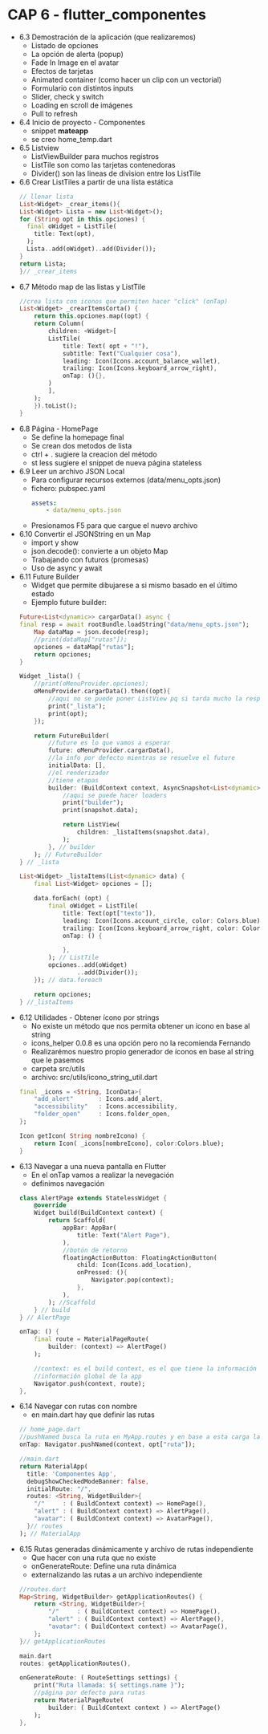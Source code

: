 # CAP 6 - flutter_componentes

- 6.3 Demostración de la aplicación (que realizaremos)
    - Listado de opciones
    - La opción de alerta (popup)
    - Fade In Image en el avatar
    - Efectos de tarjetas
    - Animated container (como hacer un clip con un vectorial)
    - Formulario con distintos inputs
    - Slider, check y switch
    - Loading en scroll de imágenes
    - Pull to refresh
- 6.4 Inicio de proyecto - Componentes
    - snippet **mateapp**
    - se creo home_temp.dart
- 6.5 Listview
    - ListViewBuilder para muchos registros
    - ListTile son como las tarjetas contenedoras
    - Divider() son las lineas de division entre los ListTile
- 6.6 Crear ListTiles a partir de una lista estática
    ```dart
    // llenar lista
    List<Widget> _crear_items(){
    List<Widget> Lista = new List<Widget>();
    for (String opt in this.opciones) {
      final oWidget = ListTile(
        title: Text(opt),
      );
      Lista..add(oWidget)..add(Divider()); 
    }
    return Lista;
    }// _crear_items
    ```
- 6.7 Método map de las listas y ListTile
    ```dart
    //crea lista con iconos que permiten hacer "click" (onTap)
    List<Widget> _crearItemsCorta() {
        return this.opciones.map((opt) {
        return Column(
            children: <Widget>[
            ListTile(
                title: Text( opt + "!"),
                subtitle: Text("Cualquier cosa"),
                leading: Icon(Icons.account_balance_wallet),
                trailing: Icon(Icons.keyboard_arrow_right),
                onTap: (){},
            )
            ],
        ); 
        }).toList();
    }    
    ```
- 6.8 Página - HomePage
    - Se define la homepage final
    - Se crean dos metodos de lista
    - ctrl + . sugiere la creacion del método
    - st less sugiere el snippet de nueva página stateless
- 6.9 Leer un archivo JSON Local
    - Para configurar recursos externos (data/menu_opts.json)
    - fichero: pubspec.yaml
        ```yaml
        assets:
            - data/menu_opts.json
        ```
    - Presionamos F5 para que cargue el nuevo archivo
- 6.10 Convertir el JSONString en un Map
    - import y show
    - json.decode(): convierte a un objeto Map
    - Trabajando con futuros (promesas)
    - Uso de async y await
- 6.11 Future Builder 
    - Widget que permite dibujarese a si mismo basado en el último estado
    - Ejemplo future builder:
    ```dart
    Future<List<dynamic>> cargarData() async {
    final resp = await rootBundle.loadString("data/menu_opts.json");
        Map dataMap = json.decode(resp);
        //print(dataMap["rutas"]);
        opciones = dataMap["rutas"];
        return opciones;
    }

    Widget _lista() {
        //print(oMenuProvider.opciones);
        oMenuProvider.cargarData().then((opt){
            //aqui no se puede poner ListView pq si tarda mucho la respuesta pareceria que la app esta colgada
            print("_lista");
            print(opt);
        });

        return FutureBuilder(
            //future es lo que vamos a esperar
            future: oMenuProvider.cargarData(),
            //la info por defecto mientras se resuelve el future
            initialData: [],
            //el renderizador
            //tiene etapas
            builder: (BuildContext context, AsyncSnapshot<List<dynamic>> snapshot){
                //aqui se puede hacer loaders
                print("builder");
                print(snapshot.data);

                return ListView(
                    children: _listaItems(snapshot.data),
                );
            }, // builder
        ); // FutureBuilder
    } // _lista

    List<Widget> _listaItems(List<dynamic> data) {
        final List<Widget> opciones = [];

        data.forEach( (opt) {
            final oWidget = ListTile(
                title: Text(opt["texto"]),
                leading: Icon(Icons.account_circle, color: Colors.blue),
                trailing: Icon(Icons.keyboard_arrow_right, color: Colors.blue),
                onTap: () {

                },
            ); // ListTile
            opciones..add(oWidget)
                    ..add(Divider());
        }); // data.foreach

        return opciones;
    } //_listaItems
    ```
- 6.12 Utilidades - Obtener ícono por strings
    - No existe un método que nos permita obtener un icono en base al string
    - icons_helper 0.0.8 es una opción pero no la recomienda Fernando
    - Realizarémos nuestro propio generador de íconos en base al string que le pasemos
    - carpeta src/utils
    - archivo: src/utils/icono_string_util.dart
    ```dart
    final _icons = <String, IconData>{
        "add_alert"       : Icons.add_alert,
        "accessibility"   : Icons.accessibility,
        "folder_open"     : Icons.folder_open,
    };

    Icon getIcon( String nombreIcono) {
        return Icon( _icons[nombreIcono], color:Colors.blue);
    }    
    ```
- 6.13 Navegar a una nueva pantalla en Flutter
    - En el onTap vamos a realizar la nevegación
    - definimos navegación
    ```dart
    class AlertPage extends StatelessWidget {
        @override
        Widget build(BuildContext context) {
            return Scaffold(
                appBar: AppBar(
                    title: Text("Alert Page"),
                ),
                //botón de retorno
                floatingActionButton: FloatingActionButton(
                    child: Icon(Icons.add_location),
                    onPressed: (){
                        Navigator.pop(context);
                    },
                ),
            ); //Scaffold
        } // build
    } // AlertPage

    onTap: () {
        final route = MaterialPageRoute(
            builder: (context) => AlertPage()
        );

        //context: es el build context, es el que tiene la información de la navegación
        //información global de la app
        Navigator.push(context, route);
    },    
    ```
- 6.14 Navegar con rutas con nombre
    - en main.dart hay que definir las rutas
    ```dart
    // home_page.dart
    //pushNamed busca la ruta en MyApp.routes y en base a esta carga la pantalla que es un widget Scaffold
    onTap: Navigator.pushNamed(context, opt["ruta"]);

    //main.dart
    return MaterialApp(
      title: 'Componentes App',
      debugShowCheckedModeBanner: false,
      initialRoute: "/",
      routes: <String, WidgetBuilder>{
        "/"     : ( BuildContext context) => HomePage(),
        "alert" : ( BuildContext context) => AlertPage(),
        "avatar": ( BuildContext context) => AvatarPage(),
      }// routes
    ); // MaterialApp
    ```
- 6.15  Rutas generadas dinámicamente y archivo de rutas independiente
    - Que hacer con una ruta que no existe
    - onGenerateRoute: Define una ruta dinámica
    - externalizando las rutas a un archivo independiente
    ```dart
    //routes.dart
    Map<String, WidgetBuilder> getApplicationRoutes() {
        return <String, WidgetBuilder>{
            "/"     : ( BuildContext context) => HomePage(),
            "alert" : ( BuildContext context) => AlertPage(),
            "avatar": ( BuildContext context) => AvatarPage(),
        };
    }// getApplicationRoutes    

    main.dart
    routes: getApplicationRoutes(),

    onGenerateRoute: ( RouteSettings settings) {
        print("Ruta llamada: ${ settings.name }");
        //página por defecto para rutas
        return MaterialPageRoute(
            builder: ( BuildContext context ) => AlertPage()
        );
    },
    ```
